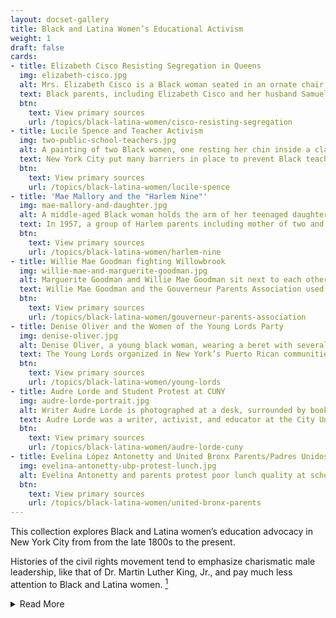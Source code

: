 ```yaml
---
layout: docset-gallery
title: Black and Latina Women’s Educational Activism
weight: 1
draft: false
cards:
- title: Elizabeth Cisco Resisting Segregation in Queens
  img: elizabeth-cisco.jpg
  alt: Mrs. Elizabeth Cisco is a Black woman seated in an ornate chair and wearing a formal full-length dress
  text: Black parents, including Elizabeth Cisco and her husband Samuel Cisco, resisted the policy of school segregation. Their actions helped change New York state law.
  btn:
    text: View primary sources
    url: /topics/black-latina-women/cisco-resisting-segregation
- title: Lucile Spence and Teacher Activism 
  img: two-public-school-teachers.jpg
  alt: A painting of two Black women, one resting her chin inside a clasped hand and the other holding a notebook. They both look directly at the viewer.
  text: New York City put many barriers in place to prevent Black teachers from getting jobs. Many of the Black teachers who cleared these hurdles worked together and found a variety of ways to seek equality for New York students.
  btn:
    text: View primary sources
    url: /topics/black-latina-women/lucile-spence
- title: 'Mae Mallory and the "Harlem Nine"'
  img: mae-mallory-and-daughter.jpg
  alt: A middle-aged Black woman holds the arm of her teenaged daughter. They stand in a doorway, likely at a school.
  text: In 1957, a group of Harlem parents including mother of two and activist Mae Mallory, sued the Board of Education. Then they organized a boycott to highlight segregation and inequality in their children’s junior high schools.
  btn:
    text: View primary sources
    url: /topics/black-latina-women/harlem-nine
- title: Willie Mae Goodman fighting Willowbrook
  img: willie-mae-and-marguerite-goodman.jpg
  alt: Marguerite Goodman and Willie Mae Goodman sit next to each other. Both are smiling.
  text: Willie Mae Goodman and the Gouverneur Parents Association used legal suits,direct protest, and persuasion to try to improve the treatment of children with developmental disabilities like Margeurite Goodman.
  btn:
    text: View primary sources
    url: /topics/black-latina-women/gouverneur-parents-association
- title: Denise Oliver and the Women of the Young Lords Party
  img: denise-oliver.jpg
  alt: Denise Oliver, a young black woman, wearing a beret with several political buttons and a collared leather jacket. She's holding a cup and smoking a cigarette and has a somber expression on her face.
  text: The Young Lords organized in New York’s Puerto Rican communities starting in 1969. They a range of issues that they saw affecting Puerto Ricans, including poor sanitation, poor health care, hunger, and poor education.
  btn:
    text: View primary sources
    url: /topics/black-latina-women/young-lords
- title: Audre Lorde and Student Protest at CUNY
  img: audre-lorde-portrait.jpg
  alt: Writer Audre Lorde is photographed at a desk, surrounded by books and papers.
  text: Audre Lorde was a writer, activist, and educator at the City University of New York. She worked with student activists who were part of the movement to make CUNY’s enrollment and curriculum more inclusive of Black and Puerto Rican students.  
  btn:
    text: View primary sources
    url: /topics/black-latina-women/audre-lorde-cuny
- title: Evelina López Antonetty and United Bronx Parents/Padres Unidos del Bronx
  img: evelina-antonetty-ubp-protest-lunch.jpg
  alt: Evelina Antonetty and parents protest poor lunch quality at schools. One woman is carrying a child, walking across Federal Plaza in Manhattan and other parents carry large plastic bags of food. 
  btn:
    text: View primary sources
    url: /topics/black-latina-women/united-bronx-parents
---
```


This collection explores Black and Latina women’s education advocacy in New York City from  from the late 1800s to the present.
  
Histories of the civil rights movement tend to emphasize charismatic male leadership, like that of Dr. Martin Luther King, Jr., and pay much less attention to Black and Latina women. [^1]

<details>
  <summary>Read More</summary>
  
They also tend to focus on activism against racism and racial segregation more than struggles against ableism and for disability rights. And when they do document disability rights struggles, they tend to focus on white activists and white disabled people rather than Black or Latinx disabled people and activists. Accounts of this history almost always neglect the ways that racism and ableism have been connected over time, and how some activists fought against both together.[^2]

Black and Latina women saw that segregation was a problem in their city. They identified a range of racist and ableist policies that caused it. And they found multiple ways to challenge them. They went to court, organized boycotts, demanded policy changes, pushed for new opportunities for their community’s children, advocated for their own children, and much more. Some created educational spaces within their activist groups. Some did this work as parents, some as teachers, and some as community organizers. Some were all three.

In each document set you will see an image of an activist or activists. These images make us think about representation - meaning how people present themselves to others and how they are represented by others. How do the different women in these portraits choose to represent themselves? Or, who chose to represent these women, how, and why? How do representations matter for how we understand the past, and how we think about the present?

Scholar Kimberlé Crenshaw provided the term “intersectionality” to describe the ways racism, sexism, classism, ableism, and other forms of discrimination intersect, interact, and overlap with one another.[^3] For example, Black women face both racism and sexism not as separate challenges, but in connection with one another. Sexuality and gender identity also interact with racism and sexism. Black or Latina women who are disabled experience ableism and disability differently than their white peers, for example. As you read about each of these women’s lives, consider how they experienced multiple oppressions, shaped their own identities, and decided how they would fight for justice. How do their experiences and their ambitions feel similar to, or different from, yours today?

[^1]: Jeanne Theoharis, *A More Beautiful and Terrible History: The Uses and Misuses of Civil Rights History* (Boston: Beacon Press, 2018), chapter 7.

[^2]: Sins Invalid, *Skin, Tooth and Bone: The Basis of Movement is Our People: a Disability Justice Primer* (Berkeley: Sins Invalid, 2019); Sami Schalk, Black Disability Politics (Durham, NC: Duke University Press, 2022), and see [Schalk’s discussion of her work on Getting Curious with Jonathan Van Ness](https://jonathanvanness.com/podcast/whats-at-the-heart-of-black-disability-politics-with-professor-sami-schalk/).

[^3]: Kimberlé Crenshaw, “Demarginalizing the Intersection of Race and Sex: A Black Feminist Critique of Antidiscrimination Doctrine, Feminist Theory and Antiracist Politics,” University of Chicago Legal Forum iss. 1, article 8 (1989), [https://chicagounbound.uchicago.edu/cgi/viewcontent.cgi?article=1052&context=uclf](https://chicagounbound.uchicago.edu/cgi/viewcontent.cgi?article=1052&context=uclf) and [this interview with Columbia Law School](https://www.law.columbia.edu/news/archive/kimberle-crenshaw-intersectionality-more-two-decades-later). For a similar formulation of this idea that predates Crenshaw’s article, you can view [the 1977 Combahee River Collective Statement here](https://americanstudies.yale.edu/sites/default/files/files/Keyword%20Coalition_Readings.pdf).
